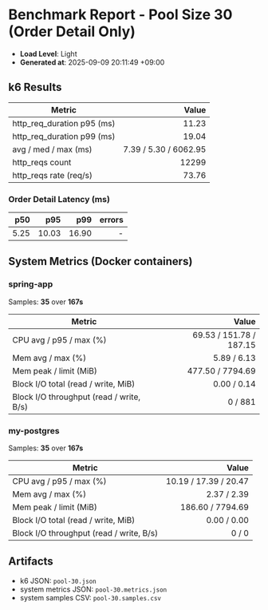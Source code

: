 ﻿# Benchmark Report - Pool Size 30 (Order Detail Only)

- **Load Level**: Light
- **Generated at**: 2025-09-09 20:11:49 +09:00

## k6 Results

| Metric | Value |
|---|---:|
| http_req_duration p95 (ms) | 11.23 |
| http_req_duration p99 (ms) | 19.04 |
| avg / med / max (ms) | 7.39 / 5.30 / 6062.95 |
| http_reqs count | 12299 |
| http_reqs rate (req/s) | 73.76 |

### Order Detail Latency (ms)

| p50 | p95 | p99 | errors |
|---:|---:|---:|---:|
| 5.25 | 10.03 | 16.90 | - |

## System Metrics (Docker containers)

### spring-app

Samples: **35** over **167s**

| Metric | Value |
|---|---:|
| CPU avg / p95 / max (%) | 69.53 / 151.78 / 187.15 |
| Mem avg / max (%) | 5.89 / 6.13 |
| Mem peak / limit (MiB) | 477.50 / 7794.69 |
| Block I/O total (read / write, MiB) | 0.00 / 0.14 |
| Block I/O throughput (read / write, B/s) | 0 / 881 |

### my-postgres

Samples: **35** over **167s**

| Metric | Value |
|---|---:|
| CPU avg / p95 / max (%) | 10.19 / 17.39 / 20.47 |
| Mem avg / max (%) | 2.37 / 2.39 |
| Mem peak / limit (MiB) | 186.60 / 7794.69 |
| Block I/O total (read / write, MiB) | 0.00 / 0.00 |
| Block I/O throughput (read / write, B/s) | 0 / 0 |

## Artifacts

- k6 JSON: `pool-30.json`
- system metrics JSON: `pool-30.metrics.json`
- system samples CSV: `pool-30.samples.csv`
